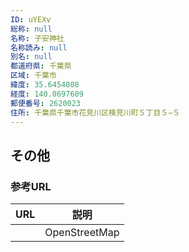 ```yaml
---
ID: uYEXv
総称: null
名称: 子安神社
名称読み: null
別名: null
都道府県: 千葉県
区域: 千葉市
緯度: 35.6454808
経度: 140.0697609
郵便番号: 2620023
住所: 千葉県千葉市花見川区検見川町５丁目５−５
---
```


## その他

### 参考URL

| URL | 説明          |
| --- | ------------- |
|     | OpenStreetMap |
